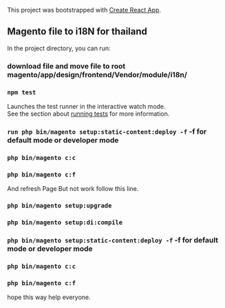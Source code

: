 This project was bootstrapped with [Create React App](https://github.com/facebook/create-react-app).

## Magento file to i18N for thailand

In the project directory, you can run:

### download file and move file to  root magento/app/design/frontend/Vendor/module/i18n/

### `npm test`

Launches the test runner in the interactive watch mode.<br />
See the section about [running tests](https://facebook.github.io/create-react-app/docs/running-tests) for more information.

### `run php bin/magento setup:static-content:deploy -f` -f for default mode or developer mode
### `php bin/magento c:c`
### `php bin/magento c:f`

And refresh Page But not work follow this line.

### `php bin/magento setup:upgrade`
### `php bin/magento setup:di:compile`
### `php bin/magento setup:static-content:deploy -f` -f for default mode or developer mode
### `php bin/magento c:c`
### `php bin/magento c:f`

hope this way help everyone.
